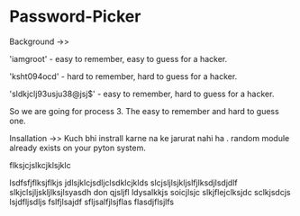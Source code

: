 # Password-Picker

Background ->>

'iamgroot' - easy to remember, easy to guess for a hacker.

'ksht094ocd' - hard to remember, hard to guess for a hacker.

'sldkjclj93usju38@jsj$' - easy to remember, hard to guess for a hacker.

So we are going for process 3. The easy to remember and hard to guess one.

Insallation ->>
Kuch bhi instrall karne na ke jarurat nahi ha . random module already exists on your pyton system.


flksjcjslkcjklsjklc

lsdfsfjflksjflkjs
jdlsjklcjsdljclsdklcjklds
slcjsljlsjkljslfjlksdjlsdjdlf
slkjclsjljskljlksjlsyasdh don qjsljfl
ldysalkkjs soicjlsjc slkjflejclksjdc sclkjsdcjs
lsjdfljsdljs fslfjlsajdf sfljsalfjlsjflas flasdjflsjlfs
